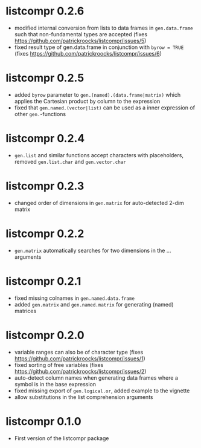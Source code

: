# listcompr 0.2.6

* modified internal conversion from lists to data frames in `gen.data.frame` such that non-fundamental types are accepted
  (fixes https://github.com/patrickroocks/listcompr/issues/5)
* fixed result type of gen.data.frame in conjunction with `byrow = TRUE`
  (fixes https://github.com/patrickroocks/listcompr/issues/6)

# listcompr 0.2.5

* added `byrow` parameter to `gen.(named).(data.frame|matrix)` which applies the Cartesian product by column to the expression
* fixed that `gen.named.(vector|list)` can be used as a inner expression of other `gen.`-functions

# listcompr 0.2.4

* `gen.list` and similar functions accept characters with placeholders, removed `gen.list.char` and `gen.vector.char`

# listcompr 0.2.3

* changed order of dimensions in `gen.matrix` for auto-detected 2-dim matrix

# listcompr 0.2.2

* `gen.matrix` automatically searches for two dimensions in the ... arguments

# listcompr 0.2.1

* fixed missing colnames in `gen.named.data.frame`
* added `gen.matrix` and `gen.named.matrix` for generating (named) matrices

# listcompr 0.2.0

* variable ranges can also be of character type (fixes https://github.com/patrickroocks/listcompr/issues/1)
* fixed sorting of free variables (fixes https://github.com/patrickroocks/listcompr/issues/2)
* auto-detect column names when generating data frames where a symbol is in the base expression
* fixed missing export of `gen.logical.or`, added example to the vignette
* allow substitutions in the list comprehension arguments

# listcompr 0.1.0

* First version of the listcompr package